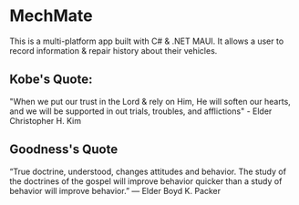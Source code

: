# MechMate

This is a multi-platform app built with C# &amp; .NET MAUI. It allows a user to record information &amp; repair history about their vehicles.

## Kobe's Quote:

"When we put our trust in the Lord & rely on Him, He will soften our hearts, and we will be supported in out trials, troubles, and afflictions" - Elder Christopher H. Kim

## Goodness's Quote
“True doctrine, understood, changes attitudes and behavior. The study of the doctrines of the gospel will improve behavior quicker than a study of behavior will improve behavior.” — Elder Boyd K. Packer
